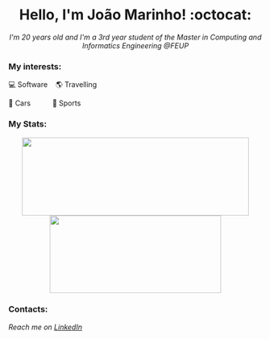 <h1 align="center">Hello, I'm João Marinho! :octocat: </h1> 

<p align="center" style="font-style:italic;">I'm 20 years old and I'm a 3rd year student of the Master in Computing and Informatics Engineering @FEUP</p>

### My interests:
<p align="center">
 <p>
  💻 Software &nbsp;&nbsp;
  🌎 Travelling &nbsp;&nbsp;
 </p>
 <p>
   🚗 Cars &nbsp;&nbsp;&nbsp;&nbsp;&nbsp;&nbsp;&nbsp;&nbsp;&nbsp;
   💪 Sports
 </p>
</p>

### My Stats:

<p align="center">
 <img width="450" height="155" align="center" src="https://github-readme-stats.vercel.app/api?username=joaoamarinho&hide=prs&count_private=true&show_icons=true&theme=github_dark ">
 <img width="340" height="154" align="center" src="https://github-readme-stats.vercel.app/api/top-langs/?username=joaoamarinho&layout=compact&theme=github_dark&hide=Makefile,Cmake,Shell,Starlark,M4,Html&line_height=27 ">
</p>

### Contacts:
_Reach me on [LinkedIn](https://www.linkedin.com/in/joaoamarinho/)_
<!--
Here are some ideas to get you started:

- 🔭 I’m currently working on ...
- 🌱 I’m currently learning ...
- 👯 I’m looking to collaborate on ...
- 🤔 I’m looking for help with ...
- 💬 Ask me about ...
- 📫 How to reach me: ...
- 😄 Pronouns: ...
- ⚡ Fun fact: ...
-->

